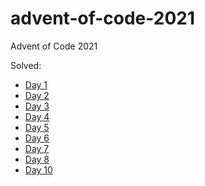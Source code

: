 # advent-of-code-2021
Advent of Code 2021

Solved:

- [Day 1](https://adventofcode.com/2021/day/1)
- [Day 2](https://adventofcode.com/2021/day/2)
- [Day 3](https://adventofcode.com/2021/day/3)
- [Day 4](https://adventofcode.com/2021/day/4)
- [Day 5](https://adventofcode.com/2021/day/5)
- [Day 6](https://adventofcode.com/2021/day/6)
- [Day 7](https://adventofcode.com/2021/day/7)
- [Day 8](https://adventofcode.com/2021/day/8)
- [Day 10](https://adventofcode.com/2021/day/10)